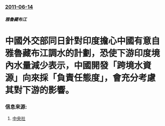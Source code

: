 ### [2011-06-14](/news/2011/06/14/index.md)

##### 雅魯藏布江
#  中國外交部同日針對印度擔心中國有意自雅魯藏布江調水的計劃，恐使下游印度境內水量減少表示，中國開發「跨境水資源」向來採「負責任態度」，會充分考慮其對下游的影響。




### 信息来源:

1. [中央社](https://web.archive.org/web/20111208011335/http://www2.cna.com.tw/ShowNews/Detail.aspx?pNewsID=201106140223&pType0=aCN&pTypeSel=0)
